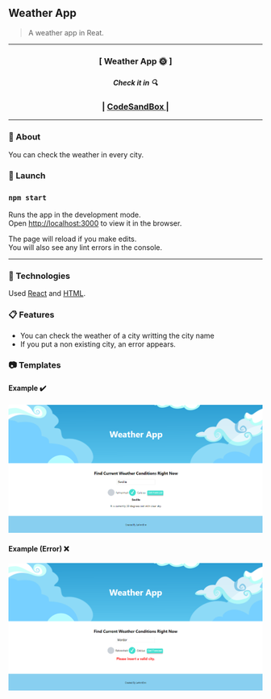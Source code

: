 ## Weather App

 > A weather app in Reat.

 ***

 <div align="center">
    <h3>[ Weather App 🌞 ]<h3>
    <h5>Check it in 🔍</h5>
    <h3>
        <span> | </span>
         <a href="https://codesandbox.io/s/github/le4nnt0nn/first-react-project">
            CodeSandBox
        </a>
        <span> | </span>
    </h3>
</div>

***

### 📄 About 

You can check the weather in every city. 

### 🚀 Launch

### `npm start`

Runs the app in the development mode.\
Open [http://localhost:3000](http://localhost:3000) to view it in the browser.

The page will reload if you make edits.\
You will also see any lint errors in the console.


***

### 🧪 Technologies

Used [React](https://es.reactjs.org/ "React Documentation") and [HTML](https://www.w3schools.com/html/ "HTML Documentation").


### 📋 Features

* You can check the weather of a city writting the city name
* If you put a non existing city, an error appears. 
 
### 📷 Templates

#### Example ✔️

![SearchCity](./docs/overview1.PNG "Search City View")

#### Example (Error) ❌

![FailedCity](./docs/overview2.PNG "Failed City View")

